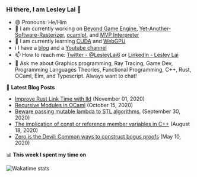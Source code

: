 ### Hi there, I am Lesley Lai 👋
- 😄 Pronouns: He/Him
- 🚧 I am currently working on [Beyond Game Engine](https://github.com/Beyond-Engine/Beyond-Game-Engine), [Yet-Another-Software-Rasterizer](https://github.com/LesleyLai/Yet-Another-Software-Rasterizer), [ocamlpt](https://github.com/LesleyLai/ocamlpt), and [MVP Interpreter](https://github.com/LesleyLai/mvp)
- 📖 I am currently learning [CUDA](https://developer.nvidia.com/cuda-zone) and [WebGPU](https://gpuweb.github.io/gpuweb/)
- ℹ️ I have a [blog](https://lesleylai.info/) and a [Youtube channel](https://www.youtube.com/channel/UCw6w2apOo7DuUoDz0vHAVxQ)
- 📫 How to reach me: [Twitter - @LesleyLai6](https://twitter.com/LesleyLai6) or [LinkedIn - Lesley Lai](https://www.linkedin.com/in/lesley-lai/)
- 💬 Ask me about Graphics programming, Ray Tracing, Game Dev, Programming Languages Theories, Functional Programming, C++, Rust, OCaml, Elm, and Typescript. Always want to chat!

📕 **Latest Blog Posts**
<!-- BLOG-POST-LIST:START -->
- [Improve Rust Link Time with lld](https://www.lesleylai.info/en/improve-rust-link-time-with-lld) (November 01, 2020)
- [Recursive Modules in OCaml](https://www.lesleylai.info/en/recursive_modules_in_ocaml) (October 15, 2020)
- [Beware passing mutable lambda to STL algorithms.](https://www.lesleylai.info/en/mutable-lambda-in-algorithms) (September 30, 2020)
- [The implication of const or reference member variables in C++](https://www.lesleylai.info/en/const-and-reference-member-variables) (August 18, 2020)
- [Zero is the Devil: Common ways to construct bogus proofs](https://www.lesleylai.info/en/zero-is-the-devil) (May 10, 2020)

<!-- BLOG-POST-LIST:END -->


📊 **This week I spent my time on**

![Wakatime stats](https://github-readme-stats-taupe-two.vercel.app/api/wakatime?username=lesleylai&hide_title=true&hide_border=true&langs_count=5)
